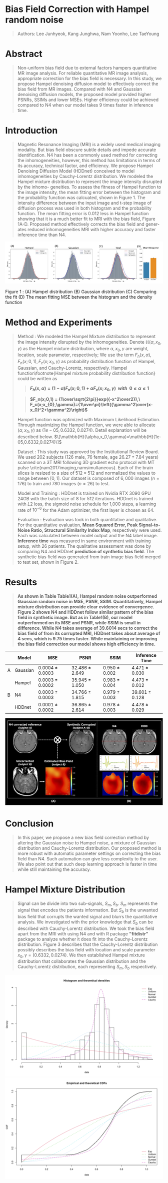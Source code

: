 Bias Field Correction with Hampel random noise
============
> Authors: Lee Junhyeok, Kang Junghwa, Nam Yoonho, Lee TaeYoung



Abstract
============

> Non-uniform bias field due to external factors hampers quantitative MR image analysis. For reliable quantitative MR image analysis, appropriate correction for the bias field is necessary. In this study, we propose Hampel denoising diffusion model to effectively correct the bias field from MR images. Compared with N4 and Gaussian denoising diffusion models, the proposed model provided higher PSNRs, SSIMs and lower MSEs. Higher efficiency could be achieved compared to N4 when our model takes 9 times faster in inference time.


Introduction
============

> Magnetic Resonance Imaging (MRI) is a widely used medical imaging modality. But bias field obscure subtle details and impede accurate identification. N4 has been a commonly used method for correcting the inhomogeneities, however, this method has limitations in terms of its accuracy, technical factor, and efficiency. We propose Hampel Denoising Diffusion Model (HDDnet) conceived to model inhomogeneities by Cauchy-Lorentz distribution. We modeled the Hampel mixture distribution to represent the image intensity disrupted by the inhomo- geneities. To assess the fitness of Hampel function to the image intensity, the mean fitting error between the histogram and the probability function was calcuated, shown in Figure 1. The intensity difference between the input image and t-step image of diffusion process was used in both histogram and the probability function. The mean fitting error is 0.012 less in Hampel function showing that it is a much better fit to MRI with the bias field, Figure 1A-D. Proposed method effectively corrects the bias field and gener- ates reduced inhomogeneities MRI with higher accuracy and faster inference time than N4.
<p align="center">
  <img src = "https://github.com/junhyk-lee/Bias-Field-Correction/blob/main/HDD/Picture1.jpg" />
</p>
Figure 1 : (A) Hampel distribution (B) Gaussian distribution (C) Comparing the fit (D) The mean fitting MSE between the histogram and the density function


Method and Experiments
============

> Method :  We modeled the Hampel Mixture distribution to represent the image intensity disrupted by the inhomogeneities. Denote $\mathbb{H}(\alpha, x_{0}, \gamma$) as the Hampel mixture distribution, where $\alpha,x_{0},\gamma$ are weight, location, scale parameter, respectively; We use the term $F_h(x,\alpha), F_n(x;0,1), F_c(x; x_{0}, \gamma)$ as probability distribution function of Hampel, Gaussian, and Cauchy-Lorentz, respectively. Hampel function\footnote{Hampel mixture probability distribution function} could be written as
>
>> **$F_h(x,\alpha)=(1-\alpha)F_n(x;0,1)+\alpha F_c(x;x_{0},\gamma)\ \ with\ \ 0\leq\alpha\leq1$**
> 
>> **$F_n(x;0,1) = {1\over\sqrt{2\pi}}exp({-x^2\over2}),\ F_c(x;x_{0},\gamma)={1\over\pi}\left({\gamma^2\over(x-x_0)^2+\gamma^2}\right)$**
>
> Hampel function was optimized with Maximum Likelihood Estimation. Through maximizing the Hampel function, we were able to allocate $(\alpha,x_0,\gamma)$ as $(1e-05,0.6332,0.0274)$. Detail explanation will be described below. $\[\mathbb{H}(\alpha,x_0,\gamma)=\mathbb{H}(1e-05,0.6332,0.0274)\]$
>
> Dataset : This study was approved by the Institutional Review Board. We used $202$ subjects ($126$ male, $76$ female, age $26.27\pm7.84$ years) scanned on a 3T MRI following 3D gradient echo protocol with MT pulse \cite{nam2017imaging,namsimultaneous}. Each of the brain slices is resized to a size of $512\times512$ and normalized the values to range between $[0,1]$. Our dataset is composed of $6,000$ images ($n = 176$) to train and $780$ images ($n= 26$) to test.
>
> Model and Training : HDDnet is trained on Nvidia RTX 3090 GPU 24GB with the batch size of 8 for 512 iterations. HDDnet is trained with $L2$ loss, the sigmoid noise schedule for 1,000 steps, a learning rate of $10^{-6}$ for the Adam optimizer, the first layer is chosen as 64.
>
> Evaluation : Evaluation was took in both quantitative and qualitative. For the quantitative evaluation, **Mean Squared Error, Peak Signal-to-Noise Ratio, Structural Similarity Index Map**, respectively were used. Each was calculated between model output and the N4 label image. **Inference time** was measured in same environment with training setup, with 26 patients. The qualitative assessment was done by comparing N4 and HDDnet **prediction of synthetic bias field**. The synthetic bias field was generated from train image bias field merged to test set, shown in Figure 2.



Results
============
> **As shown in Table Table1(A), Hampel random noise outperformed Gaussian random noise in MSE, PSNR, SSIM. Quantitatively, Hampel mixture distribution can provide clear evidence of convergence. Figure 2 shows N4 and HDDnet follow similar pattern of the bias field in synthetic image. But as in Table1(B), our model outperformed on its MSE and PSNR, while SSIM is small in difference. While N4 takes average of 39.6014 secs to correct the bias field of from its corrupted MRI, HDDnet takes about average of 4 secs, which is 9.75 times faster. While maintaining or improving the bias field correction our model shows high efficiency in time.**

|   | Model    | MSE                 | PSNR              | SSIM             | Inference Time    |
|---|----------|---------------------|-------------------|------------------|-------------------|
| A | Gaussian | 0.0004 &pm; 0.0003  | 32.486 &pm; 2.649 | 0.950 &pm; 0.002 | 4.471 &pm; 0.030  |
|   | Hampel   | 0.0003 &pm; 0.0002  | 35.945 &pm; 1.050 | 0.983 &pm; 0.004 | 4.473 &pm; 0.012  |
| B | N4       | 0.0003 &pm; 0.0003  | 34.766 &pm; 1.815 | 0.979 &pm; 0.003 | 39.601 &pm; 0.128 |
|   | HDDnet   | 0.0001 &pm; 0.0002  | 36.865 &pm; 2.614 | 0.978 &pm; 0.003 | 4.478 &pm; 0.029  |

<p align="center">
  <img src = "https://github.com/junhyk-lee/Bias-Field-Correction/blob/main/HDD/fig_2.png" />
</p>


Conclusion
============

> In this paper, we propose a new bias field correction method by altering the Gaussian noise to Hampel noise, a mixture of Gaussian distribution and Cauchy-Lorentz distribution. Our proposed method is more robust with automatic parameter settings on correcting the bias field than N4. Such automation can give less complexity to the user. We also point out that such deep learning approach is faster in time while still maintaining the accuracy.



Hampel Mixture Distribution
============

> Signal can be divide into two sub-signals, $S_{m}, S_{b}$.  $S_{m}$ represents the signal that encodes the patients information. But $S_{b}$ is the unwanted bias field that corrupts the wanted signal and blurrs the quantitative analysis. We investigated with the prior knowledge that $S_{b}$ can be described with Cauchy-Lorentz distribution. We took the bias field apart from the MRI with using N4 and with R package **"fitdistr"** package to analyze whether it does fit into the Cauchy-Lorentz distribution. Figure 3 describes that the Cauchy-Lorentz distribution possibly describes the bias field with location and scale parameter $x_{0}, \gamma = (0.6332, 0.0274)$. We then established Hampel mixture distribution that collaborates the Gaussian distribution and the Cauchy-Lorentz distribution, each representing $S_{m}, S_{b}$ respectively.
<p align="center">
  <img src = "https://github.com/junhyk-lee/Bias-Field-Correction/blob/main/HDD/hdd_cdf.png" />
  <img src = "https://github.com/junhyk-lee/Bias-Field-Correction/blob/main/HDD/hdd_cdf2.png" />
</p>

> 





